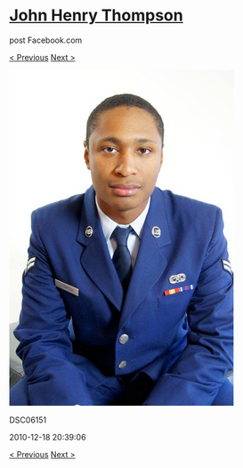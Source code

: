# [John Henry Thompson](../README.md)
post Facebook.com

[< Previous](2010-12-18-35.md) [Next >](2010-12-18-37.md)

[![](../media/2010-12-18/Fam-2010-DSC06151.jpg)](../README.md)

DSC06151

2010-12-18 20:39:06

[< Previous](2010-12-18-35.md) [Next >](2010-12-18-37.md)